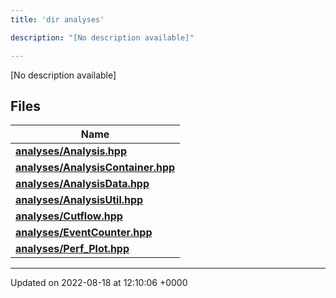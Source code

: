 ```yaml
---
title: 'dir analyses'

description: "[No description available]"

---
```







[No description available]

## Files

| Name           |
| -------------- |
| **[analyses/Analysis.hpp](/documentation/code/gambit_2-2/files/analysis_8hpp/#file-analysis.hpp)**  |
| **[analyses/AnalysisContainer.hpp](/documentation/code/gambit_2-2/files/analysiscontainer_8hpp/#file-analysiscontainer.hpp)**  |
| **[analyses/AnalysisData.hpp](/documentation/code/gambit_2-2/files/analysisdata_8hpp/#file-analysisdata.hpp)**  |
| **[analyses/AnalysisUtil.hpp](/documentation/code/gambit_2-2/files/analysisutil_8hpp/#file-analysisutil.hpp)**  |
| **[analyses/Cutflow.hpp](/documentation/code/gambit_2-2/files/cutflow_8hpp/#file-cutflow.hpp)**  |
| **[analyses/EventCounter.hpp](/documentation/code/gambit_2-2/files/eventcounter_8hpp/#file-eventcounter.hpp)**  |
| **[analyses/Perf_Plot.hpp](/documentation/code/gambit_2-2/files/perf__plot_8hpp/#file-perf-plot.hpp)**  |






-------------------------------

Updated on 2022-08-18 at 12:10:06 +0000
